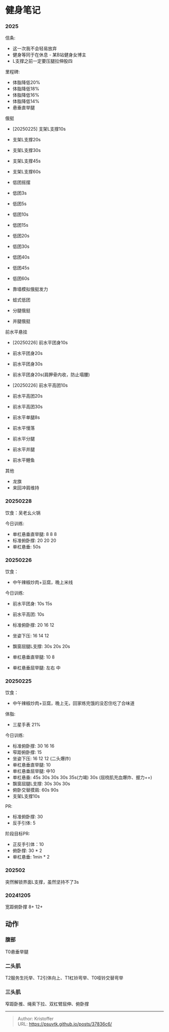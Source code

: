 # 健身笔记


### 2025

信条:
- 这一次我不会轻易放弃
- 健身等同于在休息 - 某B站健身女博主
- L支撑之前一定要压腿拉伸股四

里程碑: 
- 体脂降低20% 
- 体脂降低18% 
- 体脂降低16% 
- 体脂降低14% 
- 悬垂直举腿

俄挺
- [20250225] 支架L支撑10s
- 支架L支撑20s
- 支架L支撑30s
- 支架L支撑45s
- 支架L支撑60s
- 低团摇摆
- 低团3s
- 低团5s
- 低团10s
- 低团15s
- 低团20s
- 低团30s
- 低团40s
- 低团45s
- 低团60s

- 靠墙模拟俄挺发力
- 蛙式低团

- 分腿俄挺
- 并腿俄挺


前水平悬挂
- [20250226] 前水平团身10s
- 前水平团身20s
- 前水平团身30s
- 前水平团身20s(肩胛骨内收，防止塌腰)
- [20250226] 前水平高团10s
- 前水平高团20s
- 前水平高团30s

- 前水平单腿8s
- 前水平慢落
- 前水平分腿
- 前水平并腿
- 前水平鲤鱼

其他
- 龙旗
- 来回冲肩维持

### 20250228
饮食：吴老幺火锅

今日训练:
- 单杠悬垂直举腿: 8 8 8
- 标准俯卧撑: 20 20 20
- 单杠悬垂: 50s




### 20250226
饮食：
- 中午辣椒炒肉&#43;豆腐，晚上米线

今日训练:
- 前水平团身: 10s 15s
- 前水平高团: 10s
- 标准俯卧撑: 20 16 12
- 坐姿下压: 16 14 12
- 飘窗屈腿L支撑: 30s 20s 20s

- 单杠悬垂直举腿: 10 8
- 单杠悬垂屈举腿: 左右  中

### 20250225

饮食：
- 中午辣椒炒肉&#43;豆腐，晚上无，回家练完饿的没忍住吃了合味道

体脂: 
- 三星手表 21%

今日训练:
- 标准俯卧撑: 30 16 16
- 窄距俯卧撑: 15
- 坐姿下压: 16 12 12 (二头爆炸)
- 单杠悬垂直举腿: 10 
- 单杠悬垂屈举腿: 中10
- 单杠悬垂:  45s 30s 30s 30s 35s(力竭) 30s (屈桡肌充血爆炸、握力&#43;&#43;)
- 飘窗屈腿L支撑: 30s 30s 30s
- 俯卧交替摸肩: 60s 90s
- 支架L支撑10s


PR:
- 标准俯卧撑: 30
- 反手引体: 5


阶段目标PR:
- 正反手引体：10
- 俯卧撑: 30 * 2
- 单杠悬垂: 1min * 2

### 202502
突然解锁界面L支撑，虽然坚持不了3s

### 20241205
宽距俯卧撑 8&#43; 12&#43;


## 动作


### 腹部
T0悬垂举腿

### 二头肌
T2服务生托举、T2引体向上、T1杠铃弯举、T0哑铃交替弯举

### 三头肌
窄距卧推、绳索下拉、双杠臂屈伸、俯卧撑

---

> Author: Kristoffer  
> URL: https://psuvtk.github.io/posts/37836c6/  

